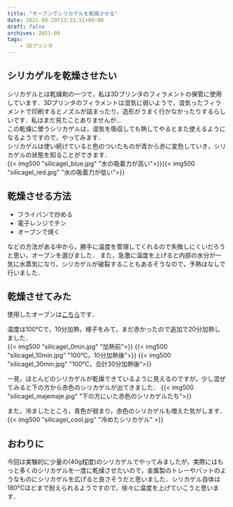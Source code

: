 ```yaml
---
title: "オーブンでシリカゲルを乾燥させる"
date: 2021-09-29T13:31:51+09:00
draft: false
archives: 2021-09
tags: 
    - 3Dプリンタ
---
```


## シリカゲルを乾燥させたい
シリカゲルとは乾燥剤の一つで，私は3Dプリンタのフィラメントの保管に使用しています．3Dプリンタのフィラメントは湿気に弱いようで，湿気ったフィラメントで印刷するとノズルが詰まったり，造形がうまく行かなかったりするらしいです．私はまだ見たことありませんが...  
この乾燥に使うシリカゲルは，湿気を吸収しても熱してやるとまた使えるようになるようですので，やってみます．  
シリカゲルは使い続けていると色のついたものが青から赤に変色していき，シリカゲルの状態を知ることができます．  
{{< img500 "silicagel_blue.jpg" "水の吸着力が高い">}}{{< img500 "silicagel_red.jpg" "水の吸着力が低い">}}

## 乾燥させる方法
- フライパンで炒める
- 電子レンジでチン
- オーブンで焼く

などの方法がある中から，勝手に温度を管理してくれるので失敗しにくいだろうと思い，オーブンを選びました．
また，急激に温度を上げると内部の水分が一気に水蒸気になり，シリカゲルが破裂することもあるそうなので，予熱はなしで行いました．

## 乾燥させてみた
使用したオーブンは[こちら](https://panasonic.jp/range/p-db/NE-M264.html)です．

温度は100℃で，10分加熱，様子をみて，まだ赤かったので追加で20分加熱しました．  
{{< img500 "silicagel_0min.jpg" "加熱前">}}
{{< img500 "silicagel_10min.jpg" "100℃，10分加熱後">}}
{{< img500 "silicagel_30min.jpg" "100℃，合計30分加熱後">}}

一見，ほとんどのシリカゲルが乾燥できているように見えるのですが，少し混ぜてみると下の方から赤色のシリカゲルが出てきました．
{{< img500 "silicagel_majemaje.jpg" "下の方にいた赤色のシリカゲルたち">}}

また，冷ましたところ，青色が弱まり，赤色のシリカゲルも増えた気がします．
{{< img500 "silicagel_cool.jpg" "冷めたシリカゲル" >}}

## おわりに
今回は実験的に少量の(40g程度)のシリカゲルでやってみましたが，実際にはもっと多くのシリカゲルを一度に乾燥させたいので，金属製のトレーやバットのようなものにシリカゲルを広げると良さそうだと思いました．シリカゲル自体は180℃ほどまで耐えられるようですので，徐々に温度を上げていこうと思います．